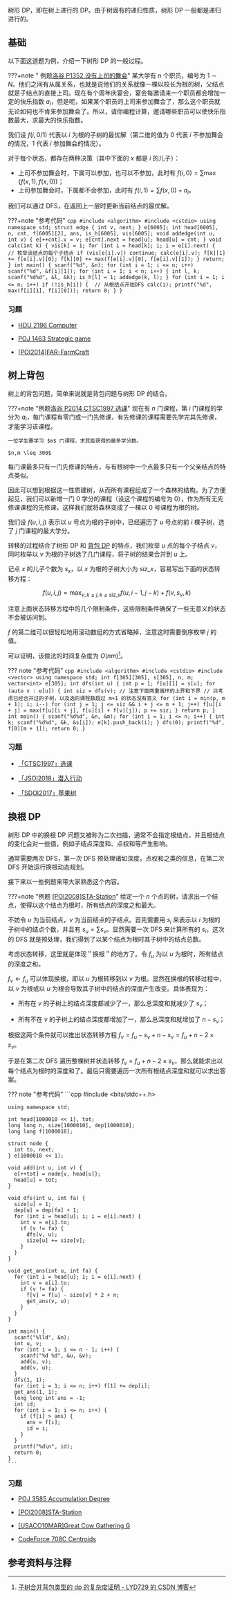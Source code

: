 树形 DP，即在树上进行的 DP。由于树固有的递归性质，树形 DP 一般都是递归进行的。

## 基础

以下面这道题为例，介绍一下树形 DP 的一般过程。

???+note " 例题[洛谷 P1352 没有上司的舞会](https://www.luogu.com.cn/problem/P1352)"
    某大学有 $n$ 个职员，编号为 $1 \sim N$。他们之间有从属关系，也就是说他们的关系就像一棵以校长为根的树，父结点就是子结点的直接上司。现在有个周年庆宴会，宴会每邀请来一个职员都会增加一定的快乐指数 $a_i$，但是呢，如果某个职员的上司来参加舞会了，那么这个职员就无论如何也不肯来参加舞会了。所以，请你编程计算，邀请哪些职员可以使快乐指数最大，求最大的快乐指数。

我们设 $f(i,0/1)$ 代表以 $i$ 为根的子树的最优解（第二维的值为 0 代表 $i$ 不参加舞会的情况，1 代表 $i$ 参加舞会的情况）。

对于每个状态，都存在两种决策（其中下面的 $x$ 都是 $i$ 的儿子）：

- 上司不参加舞会时，下属可以参加，也可以不参加，此时有 $f(i,0) = \sum\max \{f(x,1),f(x,0)\}$；
- 上司参加舞会时，下属都不会参加，此时有 $f(i,1) = \sum{f(x,0)} + a_i$。

我们可以通过 DFS，在返回上一层时更新当前结点的最优解。

???+note "参考代码"
    ```cpp
    #include <algorithm>
    #include <cstdio>
    using namespace std;
    struct edge {
      int v, next;
    } e[6005];
    int head[6005], n, cnt, f[6005][2], ans, is_h[6005], vis[6005];
    void addedge(int u, int v) {
      e[++cnt].v = v;
      e[cnt].next = head[u];
      head[u] = cnt;
    }
    void calc(int k) {
      vis[k] = 1;
      for (int i = head[k]; i; i = e[i].next) {  // 枚举该结点的每个子结点
        if (vis[e[i].v]) continue;
        calc(e[i].v);
        f[k][1] += f[e[i].v][0];
        f[k][0] += max(f[e[i].v][0], f[e[i].v][1]);
      }
      return;
    }
    int main() {
      scanf("%d", &n);
      for (int i = 1; i <= n; i++) scanf("%d", &f[i][1]);
      for (int i = 1; i < n; i++) {
        int l, k;
        scanf("%d%d", &l, &k);
        is_h[l] = 1;
        addedge(k, l);
      }
      for (int i = 1; i <= n; i++)
        if (!is_h[i]) {  // 从根结点开始DFS
          calc(i);
          printf("%d", max(f[i][1], f[i][0]));
          return 0;
        }
    }
    ```

### 习题

- [HDU 2196 Computer](http://acm.hdu.edu.cn/showproblem.php?pid=2196)

- [POJ 1463 Strategic game](http://poj.org/problem?id=1463)

- [\[POI2014\]FAR-FarmCraft](https://www.luogu.com.cn/problem/P3574)

## 树上背包

树上的背包问题，简单来说就是背包问题与树形 DP 的结合。

???+note "例题[洛谷 P2014 CTSC1997 选课](https://www.luogu.com.cn/problem/P2014)"
    现在有 $n$ 门课程，第 $i$ 门课程的学分为 $a_i$，每门课程有零门或一门先修课，有先修课的课程需要先学完其先修课，才能学习该课程。
    
    一位学生要学习 $m$ 门课程，求其能获得的最多学分数。
    
    $n,m \leq 300$

每门课最多只有一门先修课的特点，与有根树中一个点最多只有一个父亲结点的特点类似。

因此可以想到根据这一性质建树，从而所有课程组成了一个森林的结构。为了方便起见，我们可以新增一门 $0$ 学分的课程（设这个课程的编号为 $0$），作为所有无先修课课程的先修课，这样我们就将森林变成了一棵以 $0$ 号课程为根的树。

我们设 $f(u,i,j)$ 表示以 $u$ 号点为根的子树中，已经遍历了 $u$ 号点的前 $i$ 棵子树，选了 $j$ 门课程的最大学分。

转移的过程结合了树形 DP 和 [背包 DP](./knapsack.md) 的特点，我们枚举 $u$ 点的每个子结点 $v$，同时枚举以 $v$ 为根的子树选了几门课程，将子树的结果合并到 $u$ 上。

记点 $x$ 的儿子个数为 $s_x$，以 $x$ 为根的子树大小为 $\textit{siz_x}$，容易写出下面的状态转移方程：

$$
f(u,i,j)=\max_{v,k \leq j,k \leq \textit{siz_v}} f(u,i-1,j-k)+f(v,s_v,k)
$$

注意上面状态转移方程中的几个限制条件，这些限制条件确保了一些无意义的状态不会被访问到。

$f$ 的第二维可以很轻松地用滚动数组的方式省略掉，注意这时需要倒序枚举 $j$ 的值。

可以证明，该做法的时间复杂度为 $O(nm)$[^note1]。

??? note "参考代码"
    ```cpp
    #include <algorithm>
    #include <cstdio>
    #include <vector>
    using namespace std;
    int f[305][305], s[305], n, m;
    vector<int> e[305];
    int dfs(int u) {
      int p = 1;
      f[u][1] = s[u];
      for (auto v : e[u]) {
        int siz = dfs(v);
        // 注意下面两重循环的上界和下界
        // 只考虑已经合并过的子树，以及选的课程数超过 m+1 的状态没有意义
        for (int i = min(p, m + 1); i; i--)
          for (int j = 1; j <= siz && i + j <= m + 1; j++)
            f[u][i + j] = max(f[u][i + j], f[u][i] + f[v][j]);
        p += siz;
      }
      return p;
    }
    int main() {
      scanf("%d%d", &n, &m);
      for (int i = 1; i <= n; i++) {
        int k;
        scanf("%d%d", &k, &s[i]);
        e[k].push_back(i);
      }
      dfs(0);
      printf("%d", f[0][m + 1]);
      return 0;
    }
    ```

### 习题

- [「CTSC1997」选课](https://www.luogu.com.cn/problem/P2014)

- [「JSOI2018」潜入行动](https://loj.ac/problem/2546)

- [「SDOI2017」苹果树](https://loj.ac/problem/2268)

## 换根 DP

树形 DP 中的换根 DP 问题又被称为二次扫描，通常不会指定根结点，并且根结点的变化会对一些值，例如子结点深度和、点权和等产生影响。

通常需要两次 DFS，第一次 DFS 预处理诸如深度，点权和之类的信息，在第二次 DFS 开始运行换根动态规划。

接下来以一些例题来带大家熟悉这个内容。

???+note "例题 [[POI2008]STA-Station](https://www.luogu.com.cn/problem/P3478)"
    给定一个 $n$ 个点的树，请求出一个结点，使得以这个结点为根时，所有结点的深度之和最大。

不妨令 $u$ 为当前结点，$v$ 为当前结点的子结点。首先需要用 $s_i$ 来表示以 $i$ 为根的子树中的结点个数，并且有 $s_u=\sum s_v$。显然需要一次 DFS 来计算所有的 $s_i$，这次的 DFS 就是预处理，我们得到了以某个结点为根时其子树中的结点总数。

考虑状态转移，这里就是体现＂换根＂的地方了。令 $f_u$ 为以 $u$ 为根时，所有结点的深度之和。

$f_v\leftarrow f_u$ 可以体现换根，即以 $u$ 为根转移到以 $v$ 为根。显然在换根的转移过程中，以 $v$ 为根或以 $u$ 为根会导致其子树中的结点的深度产生改变。具体表现为：

- 所有在 $v$ 的子树上的结点深度都减少了一，那么总深度和就减少了 $s_v$；

- 所有不在 $v$ 的子树上的结点深度都增加了一，那么总深度和就增加了 $n-s_v$；

根据这两个条件就可以推出状态转移方程 $f_v = f_u - s_v + n - s_v=f_u + n - 2 \times s_v$。

于是在第二次 DFS 遍历整棵树并状态转移 $f_v=f_u + n - 2 \times s_v$，那么就能求出以每个结点为根时的深度和了。最后只需要遍历一次所有根结点深度和就可以求出答案。

??? note "参考代码"
    ```cpp
    #include <bits/stdc++.h>
    
    using namespace std;
    
    int head[1000010 << 1], tot;
    long long n, size[1000010], dep[1000010];
    long long f[1000010];
    
    struct node {
      int to, next;
    } e[1000010 << 1];
    
    void add(int u, int v) {
      e[++tot] = node{v, head[u]};
      head[u] = tot;
    }
    
    void dfs(int u, int fa) {
      size[u] = 1;
      dep[u] = dep[fa] + 1;
      for (int i = head[u]; i; i = e[i].next) {
        int v = e[i].to;
        if (v != fa) {
          dfs(v, u);
          size[u] += size[v];
        }
      }
    }
    
    void get_ans(int u, int fa) {
      for (int i = head[u]; i; i = e[i].next) {
        int v = e[i].to;
        if (v != fa) {
          f[v] = f[u] - size[v] * 2 + n;
          get_ans(v, u);
        }
      }
    }
    
    int main() {
      scanf("%lld", &n);
      int u, v;
      for (int i = 1; i <= n - 1; i++) {
        scanf("%d %d", &u, &v);
        add(u, v);
        add(v, u);
      }
      dfs(1, 1);
      for (int i = 1; i <= n; i++) f[1] += dep[i];
      get_ans(1, 1);
      long long int ans = -1;
      int id;
      for (int i = 1; i <= n; i++) {
        if (f[i] > ans) {
          ans = f[i];
          id = i;
        }
      }
      printf("%d\n", id);
      return 0;
    }
    ```

### 习题

- [POJ 3585 Accumulation Degree](http://poj.org/problem?id=3585)

- [\[POI2008\]STA-Station](https://www.luogu.com.cn/problem/P3478)

- [\[USACO10MAR\]Great Cow Gathering G](https://www.luogu.com.cn/problem/P2986)

- [CodeForce 708C Centroids](http://codeforces.com/problemset/problem/708/C)

## 参考资料与注释

[^note1]: [子树合并背包类型的 dp 的复杂度证明 - LYD729 的 CSDN 博客](https://blog.csdn.net/lyd_7_29/article/details/79854245)
